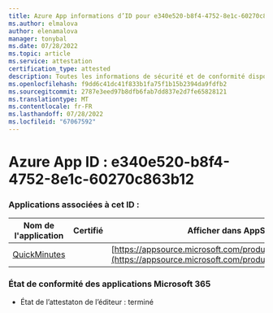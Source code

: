 ```yaml
---
title: Azure App informations d’ID pour e340e520-b8f4-4752-8e1c-60270c863b12
ms.author: elmalova
author: elenamalova
manager: tonybal
ms.date: 07/28/2022
ms.topic: article
ms.service: attestation
certification_type: attested
description: Toutes les informations de sécurité et de conformité disponibles pour e340e520-b8f4-4752-8e1c-60270c863b12.
ms.openlocfilehash: f9dd6c41dc41f833b1fa75f1b15b2394da9fdfb2
ms.sourcegitcommit: 2787e3eed97b8dfb6fab7dd837e2d7fe65828121
ms.translationtype: MT
ms.contentlocale: fr-FR
ms.lasthandoff: 07/28/2022
ms.locfileid: "67067592"
---
```

# <a name="azure-app-id-e340e520-b8f4-4752-8e1c-60270c863b12"></a>Azure App ID : e340e520-b8f4-4752-8e1c-60270c863b12


### <a name="apps-associated-with-this-id"></a>Applications associées à cet ID :
| **Nom de l'application** | **Certifié** | **Afficher dans AppSource** |
|--------------|---------------|-----------------------|
| [QuickMinutes](../forward/WA200004414.md) |  | [https://appsource.microsoft.com/product/office/WA200004414](https://appsource.microsoft.com/product/office/WA200004414) |

### <a name="microsoft-365-app-compliance-status"></a>État de conformité des applications Microsoft 365
- État de l’attestaton de l’éditeur : terminé
